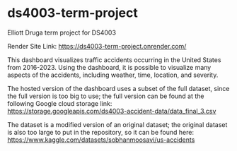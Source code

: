 # ds4003-term-project
Elliott Druga term project for DS4003

Render Site Link:
https://ds4003-term-project.onrender.com/

This dashboard visualizes traffic accidents occurring in the United States from 2016-2023. Using the dashboard, it is possible to visualize many aspects of the accidents, including weather, time, location, and severity.

The hosted version of the dashboard uses a subset of the full dataset, since the full version is too big to use; the full version can be found at the following Google cloud storage link:
https://storage.googleapis.com/ds4003-accident-data/data_final_3.csv

The dataset is a modified version of an original dataset; the original dataset is also too large to put in the repository, so it can be found here:
https://www.kaggle.com/datasets/sobhanmoosavi/us-accidents
